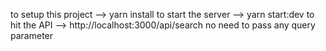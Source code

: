 to setup this project --> yarn install
to start the server --> yarn start:dev
to hit the API --> http://localhost:3000/api/search  no need to pass any query parameter 